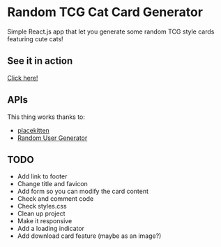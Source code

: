 # Random TCG Cat Card Generator
Simple React.js app that let you generate some random TCG style cards featuring cute cats!

## See it in action
[Click here!](https://franxz.github.io/random-tcg-cat-card-generator)

## APIs
This thing works thanks to:
- [placekitten](http://placekitten.com/)
- [Random User Generator](https://randomuser.me/)

## TODO
- Add link to footer
- Change title and favicon
- Add form so you can modify the card content
- Check and comment code
- Check styles.css
- Clean up project
- Make it responsive
- Add a loading indicator
- Add download card feature (maybe as an image?)